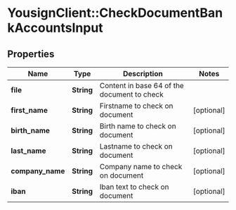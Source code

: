 # YousignClient::CheckDocumentBankAccountsInput

## Properties
Name | Type | Description | Notes
------------ | ------------- | ------------- | -------------
**file** | **String** | Content in base 64 of the document to check | 
**first_name** | **String** | Firstname to check on document | [optional] 
**birth_name** | **String** | Birth name to check on document | [optional] 
**last_name** | **String** | Lastname to check on document | [optional] 
**company_name** | **String** | Company name to check on document | [optional] 
**iban** | **String** | Iban text to check on document | [optional] 


